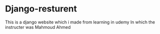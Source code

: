 # Django-resturent
This is a django website which i made from learning in udemy
In which the instructer was Mahmoud Ahmed
